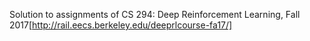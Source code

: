 Solution to assignments of CS 294: Deep Reinforcement Learning, Fall 2017[http://rail.eecs.berkeley.edu/deeprlcourse-fa17/]
